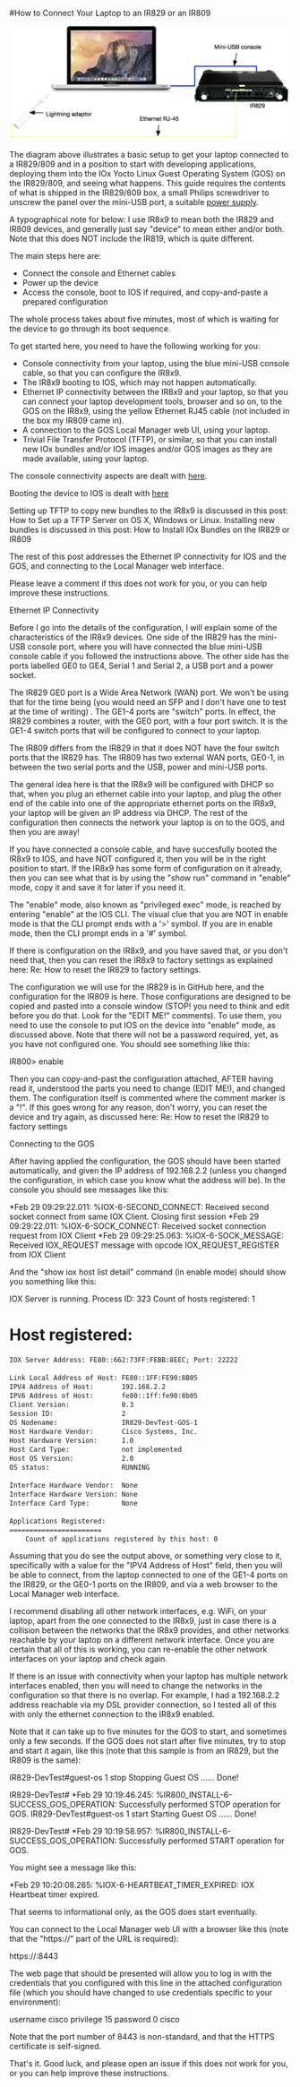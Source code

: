 #How to Connect Your Laptop to an IR829 or an IR809

![Laptop and IR829](./images/main.png)

The diagram above illustrates a basic setup to get your laptop connected to a IR829/809 and in a position to 
start with developing applications, deploying them into the IOx Yocto Linux Guest Operating System (GOS) on the 
IR829/809, and seeing what happens. This guide requires the contents of what is shipped in the IR829/809 box, a 
small Philips screwdriver to unscrew the panel over the mini-USB port, a suitable 
[power supply](https://github.com/DevOps4Networks/IOX-Notes/blob/master/8x9_PSU/README.md).

A typographical note for below: I use IR8x9 to mean both the IR829 and IR809 devices, and generally just say
"device" to mean either and/or both. Note that this does NOT include the IR819, which is quite different.
 

The main steps here are:

 - Connect the console and Ethernet cables
 - Power up the device
 - Access the console, boot to IOS if required, and copy-and-paste a prepared configuration
 
 The whole process takes about five minutes, most of which is waiting for the device to go through its boot 
 sequence.
 

To get started here, you need to have the following working for you:
 
 - Console connectivity from your laptop, using the blue mini-USB console cable, so that you can configure the 
IR8x9.
 - The IR8x9 booting to IOS, which may not happen automatically.
 - Ethernet IP connectivity between the IR8x9 and your laptop, so that you can connect your laptop development 
tools, browser and so on, to the GOS on the IR8x9, using the yellow Ethernet RJ45 cable (not included in the box 
my IR809 came in).
 - A connection to the GOS Local Manager web UI, using your laptop.
 - Trivial File Transfer Protocol (TFTP), or similar, so that you can install new IOx bundles and/or IOS 
images and/or GOS images as they are made available, using your laptop.
 
The console connectivity aspects are dealt with 
[here](https://github.com/DevOps4Networks/IOX-Notes/blob/master/How_To_Connect_The_Console/README.md).
 
Booting the device to IOS is dealt with 
[here](https://github.com/DevOps4Networks/IOX-Notes/blob/master/How_To_Boot_From_rommon-2/README.md)
 
Setting up TFTP to copy new bundles to the IR8x9 is discussed in this post: How to Set up a TFTP Server on OS X, Windows or Linux. Installing new bundles is discussed in this post: How to Install IOx Bundles on the IR829 or IR809
 
The rest of this post addresses the Ethernet IP connectivity for IOS and the GOS, and connecting to the Local Manager web interface.
 
Please leave a comment if this does not work for you, or you can help improve these instructions.
 
Ethernet IP Connectivity
 
Before I go into the details of the configuration, I will explain some of the characteristics of the IR8x9 devices. One side of the IR829 has the mini-USB console port, where you will have connected the blue mini-USB console cable if you followed the instructions above. The other side has the ports labelled GE0 to GE4, Serial 1 and Serial 2, a USB port and a power socket.
 
The IR829 GE0 port is a Wide Area Network (WAN) port. We won't be using that for the time being (you would need an SFP and I don't have one to test at the time of writing) . The GE1-4 ports are "switch" ports. In effect, the IR829 combines a router, with the GE0 port, with a four port switch. It is the GE1-4 switch ports that will be configured to connect to your laptop.
 
The IR809 differs from the IR829 in that it does NOT have the four switch ports that the IR829 has. The IR809 has two external WAN ports, GE0-1, in between the two serial ports and the USB, power and mini-USB ports.
 
The general idea here is that the IR8x9 will be configured with DHCP so that, when you plug an ethernet cable into your laptop, and plug the other end of the cable into one of the appropriate ethernet ports on the IR8x9, your laptop will be given an IP address via DHCP. The rest of the configuration then connects the network your laptop is on to the GOS, and then you are away!
 
If you have connected a console cable, and have succesfully booted the IR8x9 to IOS, and have NOT configured it, then you will be in the right position to start. If the IR8x9 has some form of configuration on it already, then you can see what that is by using the "show run" command in "enable" mode, copy it and save it for later if you need it.
 
The "enable" mode, also known as "privileged exec" mode, is reached by entering "enable" at the IOS CLI. The visual clue that you are NOT in enable mode is that the CLI prompt ends with a '>' symbol. If you are in enable mode, then the CLI prompt ends in a '#' symbol.
 
If there is configuration on the IR8x9, and you have saved that, or you don't need that, then you can reset the IR8x9 to factory settings as explained here: Re: How to reset the IR829 to factory settings.
 
The configuration we will use for the IR829 is in GitHub here, and the configuration for the IR809 is here. Those configurations are designed to be copied and pasted into a console window (STOP! you need to think and edit before you do that. Look for the "EDIT ME!" comments). To use them, you need to use the console to put IOS on the device into "enable" mode, as discussed above. Note that there will not be a password required, yet, as you have not configured one. You should see something like this:
 
IR800> enable
 
Then you can copy-and-past the configuration attached, AFTER having read it, understood the parts you need to change (EDIT ME!), and changed them. The configuration itself is commented where the comment marker is a "!". If this goes wrong for any reason, don't worry, you can reset the device and try again, as discussed here: Re: How to reset the IR829 to factory settings
 
Connecting to the GOS
 
After having applied the configuration, the GOS should have been started automatically, and given the IP address of 192.168.2.2 (unless you changed the configuration, in which case you know what the address will be). In the console you should see messages like this:
 
*Feb 29 09:29:22.011: %IOX-6-SECOND_CONNECT: Received second socket connect from same IOX Client. Closing first session
*Feb 29 09:29:22.011: %IOX-6-SOCK_CONNECT: Received socket connection request from IOX Client
*Feb 29 09:29:25.063: %IOX-6-SOCK_MESSAGE: Received IOX_REQUEST message with opcode IOX_REQUEST_REGISTER from IOX Client
 
And the "show iox host list detail" command (in enable mode) should show you something like this:
 
IOX Server is running. Process ID: 323
Count of hosts registered: 1
 
Host registered:
===============
    IOX Server Address: FE80::662:73FF:FEBB:8EEC; Port: 22222
 
    Link Local Address of Host: FE80::1FF:FE90:8B05
    IPV4 Address of Host:       192.168.2.2
    IPV6 Address of Host:       fe80::1ff:fe90:8b05
    Client Version:             0.3
    Session ID:                 2
    OS Nodename:                IR829-DevTest-GOS-1
    Host Hardware Vendor:       Cisco Systems, Inc.
    Host Hardware Version:      1.0
    Host Card Type:             not implemented
    Host OS Version:            2.0
    OS status:                  RUNNING
 
    Interface Hardware Vendor:  None
    Interface Hardware Version: None
    Interface Card Type:        None
 
    Applications Registered:
    =======================
        Count of applications registered by this host: 0
 
Assuming that you do see the output above, or something very close to it, specifically with a value for the "IPV4 Address of Host" field, then you will be able to connect, from the laptop connected to one of the GE1-4 ports on the IR829, or the GE0-1 ports on the IR809, and via a web browser to the Local Manager web interface.

I recommend disabling all other network interfaces, e.g. WiFi, on your laptop, apart from the one connected to the IR8x9, just in case there is a collision between the networks that the IR8x9 provides, and other networks reachable by your laptop on a different network interface. Once you are certain that all of this is working, you can re-enable the other network interfaces on your laptop and check again.

If there is an issue with connectivity when your laptop has multiple network interfaces enabled, then you will need to change the networks in the configuration so that there is no overlap. For example, I had a 192.168.2.2 address reachable via my DSL provider connection, so I tested all of this with only the ethernet connection to the IR8x9 enabled.
 
Note that it can take up to five minutes for the GOS to start, and sometimes only a few seconds. If the GOS does not start after five minutes, try to stop and start it again, like this (note that this sample is from an IR829, but the IR809 is the same):
 
IR829-DevTest#guest-os 1 stop
Stopping Guest OS ...... Done!
 
IR829-DevTest#
*Feb 29 10:19:46.245: %IR800_INSTALL-6-SUCCESS_GOS_OPERATION: Successfully performed STOP operation for GOS.
IR829-DevTest#guest-os 1 start
Starting Guest OS ...... Done!
 
IR829-DevTest#
*Feb 29 10:19:58.957: %IR800_INSTALL-6-SUCCESS_GOS_OPERATION: Successfully performed START operation for GOS.
 
You might see a message like this:
 
*Feb 29 10:20:08.265: %IOX-6-HEARTBEAT_TIMER_EXPIRED: IOX Heartbeat timer expired.
 
That seems to informational only, as the GOS does start eventually.
 
You can connect to the Local Manager web UI with a browser like this (note that the "https://" part of the URL is required):
 
https://<GOS IP address>:8443
 
The web page that should be presented will allow you to log in with the credentials that you configured with this line in the attached configuration file (which you should have changed to use credentials specific to your environment):
 
username cisco privilege 15 password 0 cisco
 
Note that the port number of 8443 is non-standard, and that the HTTPS certificate is self-signed.

That's it. Good luck, and please open an issue if this does not work for you, or you can help improve these 
instructions.
